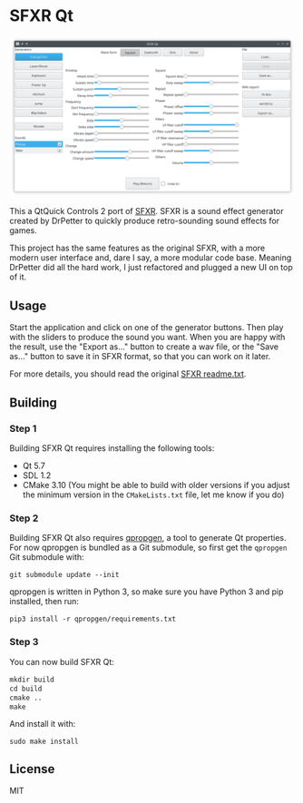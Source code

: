 # SFXR Qt

![Screenshot](screenshot.png)

This a QtQuick Controls 2 port of [SFXR][]. SFXR is a sound effect generator
created by DrPetter to quickly produce retro-sounding sound effects for games.

This project has the same features as the original SFXR, with a more modern
user interface and, dare I say, a more modular code base. Meaning DrPetter did
all the hard work, I just refactored and plugged a new UI on top of it.

## Usage

Start the application and click on one of the generator buttons. Then play with
the sliders to produce the sound you want. When you are happy with the result,
use the "Export as..." button to create a wav file, or the "Save as..." button
to save it in SFXR format, so that you can work on it later.

For more details, you should read the original [SFXR
readme.txt](readme-sfxr-sdl.txt).

## Building

### Step 1

Building SFXR Qt requires installing the following tools:

- Qt 5.7
- SDL 1.2
- CMake 3.10 (You might be able to build with older versions if you adjust the
  minimum version in the `CMakeLists.txt` file, let me know if you do)

### Step 2

Building SFXR Qt also requires [qpropgen][], a tool to generate Qt properties.
For now qpropgen is bundled as a Git submodule, so first get the `qpropgen` Git
submodule with:

    git submodule update --init

qpropgen is written in Python 3, so make sure you have Python 3 and pip
installed, then run:

    pip3 install -r qpropgen/requirements.txt

### Step 3

You can now build SFXR Qt:

    mkdir build
    cd build
    cmake ..
    make

And install it with:

    sudo make install

## License

MIT

[SFXR]: http://www.drpetter.se/project_sfxr.html
[qpropgen]: https://github.com/agateau/qpropgen
